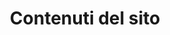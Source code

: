 ---
title: Contenuti del sito
paragraph:
    [
        'Il sito è strutturato su tre sezioni pricipali:',
        "<ul><li>Articoli: <b>tutti i progetti realizzati descritti in maniera approfondita</b></li><li>Portali: <b>WebApp programmate per soddisfare esigenze specifiche di alcuni progetti</b></li><li>Forum: pensato <b>per favorire la discussione e lo scambio di idee.</b> Integrato a fondo di ogni articolo</li></ul>",
        "In generale tutti gli articoli, i portali e il sito in sé sono da considerarsi di assoluto libero utilizzo.",
        "<b>La diffusione dei contenuti, delle idee o dei concetti che è possibile trovare tra queste pagine è assolutamente un atto positivo e da promuovere.</b>",
    ]
img:
    src: "#Contenuti"
    alt: "I contenuti del sito"
---